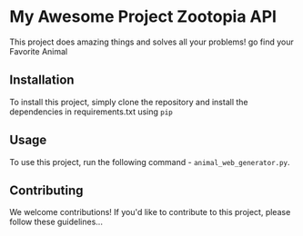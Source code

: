 # My Awesome Project Zootopia API

This project does amazing things and solves all your problems! go find your Favorite Animal

## Installation

To install this project, simply clone the repository and install the dependencies in requirements.txt using `pip`

## Usage

To use this project, run the following command - `animal_web_generator.py`.

## Contributing

We welcome contributions! If you'd like to contribute to this project, please follow these guidelines...
